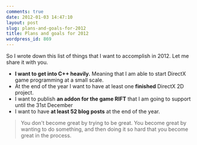 ```yaml
---
comments: true
date: 2012-01-03 14:47:10
layout: post
slug: plans-and-goals-for-2012
title: Plans and goals for 2012
wordpress_id: 869
---
```


So I wrote down this list of things that I want to accomplish in 2012. Let me share it with you.
	
  * **I want to get into C++ heavily.** Meaning that I am able to start DirectX game programming at a small scale.
  * At the end of the year I want to have at least one **finished** DirectX 2D project.
  * I want to publish **an addon for the game RIFT** that I am going to support until the 31st December
  * I want to have **at least 52 blog posts** at the end of the year.

> You don't become great by trying to be great. You become great by wanting to do something, and then doing it so hard that you become great in the process.
